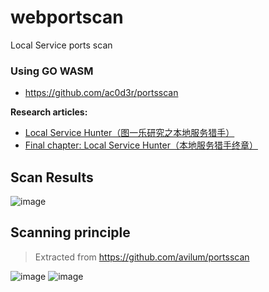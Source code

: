 # webportscan
Local Service ports scan

### Using GO WASM
- https://github.com/ac0d3r/portsscan

**Research articles:**

- [Local Service Hunter（图一乐研究之本地服务猎手）](https://blog.macoder.tech/e173de9e6dfd425caad0fb2a8737c24e)
- [Final chapter: Local Service Hunter（本地服务猎手终章）](https://blog.macoder.tech/df4c56d51af84bdcbe3d79a106e66025)

## Scan Results
![image](https://user-images.githubusercontent.com/26270009/230695882-ef4f0ea6-e8f7-4885-839a-f8e4db62187b.png)

## Scanning principle
> Extracted from https://github.com/avilum/portsscan

![image](https://user-images.githubusercontent.com/26270009/230696135-d945923d-5b34-4441-89a1-f62e41edf598.png)
![image](https://user-images.githubusercontent.com/26270009/230696148-6a36555c-8924-4a71-968d-d77d277df8f1.png)
